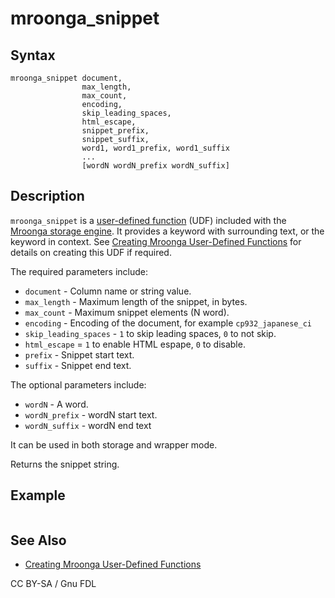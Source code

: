# mroonga\_snippet

## Syntax

```
mroonga_snippet document,
                max_length,
                max_count,
                encoding,
                skip_leading_spaces,
                html_escape,
                snippet_prefix,
                snippet_suffix,
                word1, word1_prefix, word1_suffix
                ...
                [wordN wordN_prefix wordN_suffix]
```

## Description

`mroonga_snippet` is a [user-defined function](../../../../server-usage/user-defined-functions/) (UDF) included with the [Mroonga storage engine](../). It provides a keyword with surrounding text, or the keyword in context. See [Creating Mroonga User-Defined Functions](creating-mroonga-user-defined-functions.md) for details on creating this UDF if required.

The required parameters include:

* `document` - Column name or string value.
* `max_length` - Maximum length of the snippet, in bytes.
* `max_count` - Maximum snippet elements (N word).
* `encoding` - Encoding of the document, for example `cp932_japanese_ci`
* `skip_leading_spaces` - `1` to skip leading spaces, `0` to not skip.
* `html_escape` = `1` to enable HTML espape, `0` to disable.
* `prefix` - Snippet start text.
* `suffix` - Snippet end text.

The optional parameters include:

* `wordN` - A word.
* `wordN_prefix` - wordN start text.
* `wordN_suffix` - wordN end text

It can be used in both storage and wrapper mode.

Returns the snippet string.

## Example

```
```

## See Also

* [Creating Mroonga User-Defined Functions](creating-mroonga-user-defined-functions.md)

CC BY-SA / Gnu FDL
